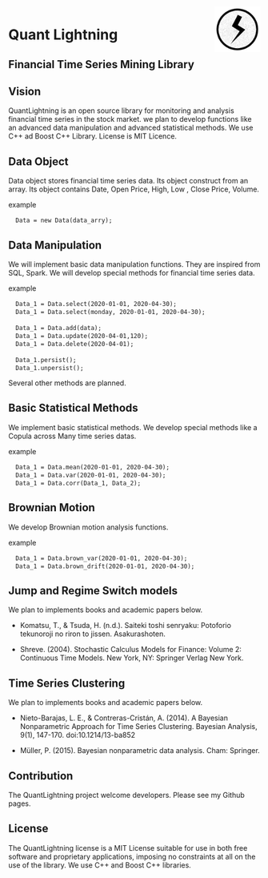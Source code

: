 <img src="https://github.com/jirotubuyaki/QuantJet/blob/master/images/lightning_only.png" align="right" width="18%">  

# Quant Lightning  
## Financial Time Series Mining Library

## Vision  
QuantLightning is an open source library for monitoring and analysis financial time series in the stock market. we plan to develop functions like an advanced data manipulation and advanced statistical methods. We use C++ ad Boost C++ Library. License is MIT Licence.


## Data Object  
Data object stores financial time series data. Its object construct from an array. Its object contains Date, Open Price, High, Low , Close Price, Volume.

example	

```
  Data = new Data(data_arry);
```					
				

## Data Manipulation  
We will implement basic data manipulation functions. They are inspired from SQL, Spark. We will develop special methods for financial time series data.

example

```					
  Data_1 = Data.select(2020-01-01, 2020-04-30);
  Data_1 = Data.select(monday, 2020-01-01, 2020-04-30);

  Data_1 = Data.add(data);
  Data_1 = Data.update(2020-04-01,120);
  Data_1 = Data.delete(2020-04-01);

  Data_1.persist();
  Data_1.unpersist();
```					
				
Several other methods are planned.



## Basic Statistical Methods  
We implement basic statistical methods. We develop special methods like a Copula across Many time series datas.

example

```					
  Data_1 = Data.mean(2020-01-01, 2020-04-30);
  Data_1 = Data.var(2020-01-01, 2020-04-30);
  Data_1 = Data.corr(Data_1, Data_2);
```					
				

## Brownian Motion  
We develop Brownian motion analysis functions.

example

```					
  Data_1 = Data.brown_var(2020-01-01, 2020-04-30);
  Data_1 = Data.brown_drift(2020-01-01, 2020-04-30);
```					
				

## Jump and Regime Switch models  
We plan to implements books and academic papers below.


* Komatsu, T., & Tsuda, H. (n.d.). Saiteki toshi senryaku: Potoforio tekunoroji no riron to jissen. Asakurashoten.  

* Shreve. (2004). Stochastic Calculus Models for Finance: Volume 2: Continuous Time Models. New York, NY: Springer Verlag New York.  

## Time Series Clustering  
We plan to implements books and academic papers below.


* Nieto-Barajas, L. E., & Contreras-Cristán, A. (2014). A Bayesian Nonparametric Approach for Time Series Clustering. Bayesian Analysis, 9(1), 147-170. doi:10.1214/13-ba852  

* Müller, P. (2015). Bayesian nonparametric data analysis. Cham: Springer.  

## Contribution  
The QuantLightning project welcome developers. Please see my Github pages.


## License  
 The QuantLightning license is a MIT License suitable for use in both free software and proprietary applications, imposing no constraints at all on the use of the library. We use C++ and Boost C++ libraries.
